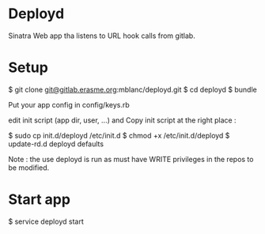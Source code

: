 # Deployd

Sinatra Web app tha listens to URL hook calls from gitlab.

# Setup

$ git clone git@gitlab.erasme.org:mblanc/deployd.git
$ cd deployd
$ bundle

Put your app config in config/keys.rb

edit init script (app dir, user, ...) and Copy init script at the right place :

$ sudo cp init.d/deployd /etc/init.d
$ chmod +x /etc/init.d/deployd
$ update-rd.d deployd defaults

Note : the use deployd is run as must have WRITE privileges in the repos
to be modified.

# Start app

$ service deployd start

